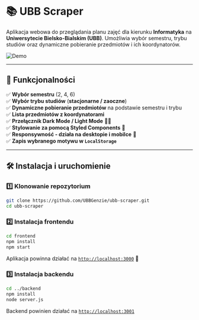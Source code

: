 # 📚 UBB Scraper

Aplikacja webowa do przeglądania planu zajęć dla kierunku **Informatyka** na **Uniwersytecie Bielsko-Bialskim (UBB)**. Umożliwia wybór semestru, trybu studiów oraz dynamiczne pobieranie przedmiotów i ich koordynatorów.

![Demo](https://cdn.discordapp.com/attachments/1065030439946965125/1351855770748063825/image.png?ex=67dbe54c&is=67da93cc&hm=fb173b04575fae7dbba60e7627dae9096409ef296c53c529f36ef09567468fdd&) <!-- Możesz dodać screenshot apki -->

---

## **🚀 Funkcjonalności**

✅ **Wybór semestru** (2, 4, 6)  
✅ **Wybór trybu studiów** (**stacjonarne / zaoczne**)  
✅ **Dynamiczne pobieranie przedmiotów** na podstawie semestru i trybu  
✅ **Lista przedmiotów z koordynatorami**  
✅ **Przełącznik Dark Mode / Light Mode** 🌙🌞  
✅ **Stylowanie za pomocą Styled Components** 🎨  
✅ **Responsywność - działa na desktopie i mobilce** 📱  
✅ **Zapis wybranego motywu w `LocalStorage`**

---

## **🛠 Instalacja i uruchomienie**

### **1️⃣ Klonowanie repozytorium**

```bash
git clone https://github.com/UBBGenzie/ubb-scraper.git
cd ubb-scraper
```

### **2️⃣ Instalacja frontendu**

```bash
cd frontend
npm install
npm start
```

Aplikacja powinna działać na [`http://localhost:3000`](http://localhost:3000) 🎉

### **3️⃣ Instalacja backendu**

```bash
cd ../backend
npm install
node server.js
```

Backend powinien działać na [`http://localhost:3001`](http://localhost:3001)
